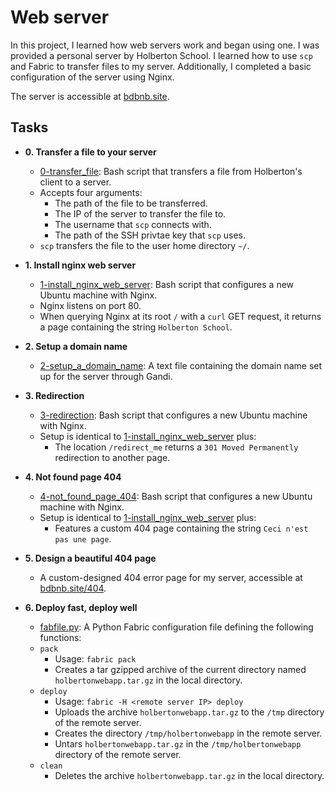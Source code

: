 # Web server

In this project, I learned how web servers work and began using one. I was
provided a personal server by Holberton School. I learned how to use `scp`
and Fabric to transfer files to my server. Additionally, I completed a basic
configuration of the server using Nginx.

The server is accessible at [bdbnb.site](http://bdbnb.site).

## Tasks

* **0. Transfer a file to your server**
  * [0-transfer_file](./0-transfer_file): Bash script that transfers a file
from Holberton's client to a server.
  * Accepts four arguments:
    * The path of the file to be transferred.
    * The IP of the server to transfer the file to.
    * The username that `scp` connects with.
    * The path of the SSH privtae key that `scp` uses.
  * `scp` transfers the file to the user home directory `~/`.

* **1. Install nginx web server**
  * [1-install_nginx_web_server](./1-install_nginx_web_server): Bash script
that configures a new Ubuntu machine with Nginx.
  * Nginx listens on port 80.
  * When querying Nginx at its root `/` with a `curl` GET request,
it returns a page containing the string `Holberton School`.

* **2. Setup a domain name**
  * [2-setup_a_domain_name](./2-setup_a_domain_name): A text file containing
the domain name set up for the server through Gandi.

* **3. Redirection**
  * [3-redirection](./3-redirection): Bash script that configures a new Ubuntu
machine with Nginx.
  * Setup is identical to [1-install_nginx_web_server](./1-install_nginx_web_server)
plus:
    * The location `/redirect_me` returns a `301 Moved Permanently` redirection
to another page.

* **4. Not found page 404**
  * [4-not_found_page_404](./4-not_found_page_404): Bash script that configures
a new Ubuntu machine with Nginx.
  * Setup is identical to [1-install_nginx_web_server](./1-install_nginx_web_server)
plus:
    * Features a custom 404 page containing the string `Ceci n'est pas une page`.

* **5. Design a beautiful 404 page**
  * A custom-designed 404 error page for my server, accessible at
[bdbnb.site/404](http://bdbnb.site/404).

* **6. Deploy fast, deploy well**
  * [fabfile.py](./fabfile.py): A Python Fabric configuration file defining
the following functions:
  * `pack`
    * Usage: `fabric pack`
    * Creates a tar gzipped archive of the current directory named
`holbertonwebapp.tar.gz` in the local directory.
  * `deploy`
    * Usage: `fabric -H <remote server IP> deploy`
    * Uploads the archive `holbertonwebapp.tar.gz` to the `/tmp`
directory of the remote server.
    * Creates the directory `/tmp/holbertonwebapp` in the remote server.
    * Untars `holbertonwebapp.tar.gz` in the `/tmp/holbertonwebapp` directory
of the remote server.
  * `clean`
    * Deletes the archive `holbertonwebapp.tar.gz` in the local directory.
